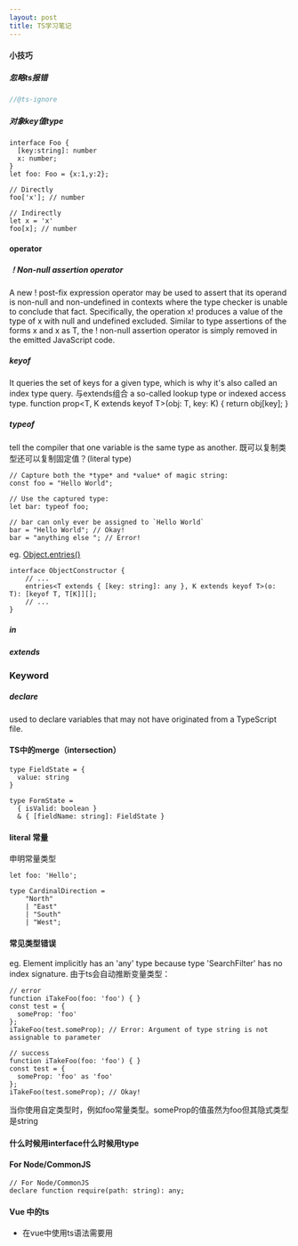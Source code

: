 ```yaml
---
layout: post
title: TS学习笔记
---
```


#### 小技巧
##### 忽略ts报错
```javascript
//@ts-ignore
```

##### 对象key值type
```
interface Foo {
  [key:string]: number
  x: number;
}
let foo: Foo = {x:1,y:2};

// Directly
foo['x']; // number

// Indirectly
let x = 'x'
foo[x]; // number
```

#### operator

##### ！Non-null assertion operator
A new ! post-fix expression operator may be used to assert that its operand is non-null and non-undefined in contexts where the type checker is unable to conclude that fact. Specifically, the operation x! produces a value of the type of x with null and undefined excluded. Similar to type assertions of the forms <T>x and x as T, the ! non-null assertion operator is simply removed in the emitted JavaScript code.

##### keyof 
It queries the set of keys for a given type, which is why it's also called an index type query.
与extends组合 a so-called lookup type or indexed access type.
function prop<T, K extends keyof T>(obj: T, key: K) {
    return obj[key];
}

##### typeof
tell the compiler that one variable is the same type as another.
既可以复制类型还可以复制固定值？(literal type)
```
// Capture both the *type* and *value* of magic string:
const foo = "Hello World";

// Use the captured type:
let bar: typeof foo;

// bar can only ever be assigned to `Hello World`
bar = "Hello World"; // Okay!
bar = "anything else "; // Error!
```
eg. [Object.entries()](https://developer.mozilla.org/en-US/docs/Web/JavaScript/Reference/Global_Objects/Object/entries)
```
interface ObjectConstructor {
    // ...
    entries<T extends { [key: string]: any }, K extends keyof T>(o: T): [keyof T, T[K]][];
    // ...
}
```

##### in 

##### extends

### Keyword

##### declare
used to declare variables that may not have originated from a TypeScript file.

#### TS中的merge（intersection）
```
type FieldState = {
  value: string
}

type FormState =
  { isValid: boolean }
  & { [fieldName: string]: FieldState }
```

#### literal 常量
申明常量类型
```
let foo: 'Hello';

type CardinalDirection =
    "North"
    | "East"
    | "South"
    | "West";
```

#### 常见类型错误
eg. Element implicitly has an 'any' type because type 'SearchFilter' has no index signature.
由于ts会自动推断变量类型：
```
// error
function iTakeFoo(foo: 'foo') { }
const test = {
  someProp: 'foo'
};
iTakeFoo(test.someProp); // Error: Argument of type string is not assignable to parameter

// success
function iTakeFoo(foo: 'foo') { }
const test = {
  someProp: 'foo' as 'foo'
};
iTakeFoo(test.someProp); // Okay!
```
当你使用自定类型时，例如foo常量类型。someProp的值虽然为foo但其隐式类型是string

#### 什么时候用interface什么时候用type

#### For Node/CommonJS
```
// For Node/CommonJS
declare function require(path: string): any;
```

#### Vue 中的ts
 * 在vue中使用ts语法需要用 <script lang="ts">
 * 在index.ts中import需要加上.vue
 * 在.ts中无法像.vue中使用<style>标签
 * 如果在ts中不写Vue.extend也不会有警告，但构建时会报错！

[参考](https://blog.mariusschulz.com/2017/01/06/typescript-2-1-keyof-and-lookup-types)
[handbook](https://basarat.gitbooks.io/typescript/docs/types/literal-types.html)
[typescript](https://basarat.gitbooks.io/typescript/content/docs/getting-started.html)
